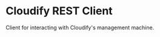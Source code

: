 Cloudify REST Client
====================
 
Client for interacting with Cloudify's management machine.
